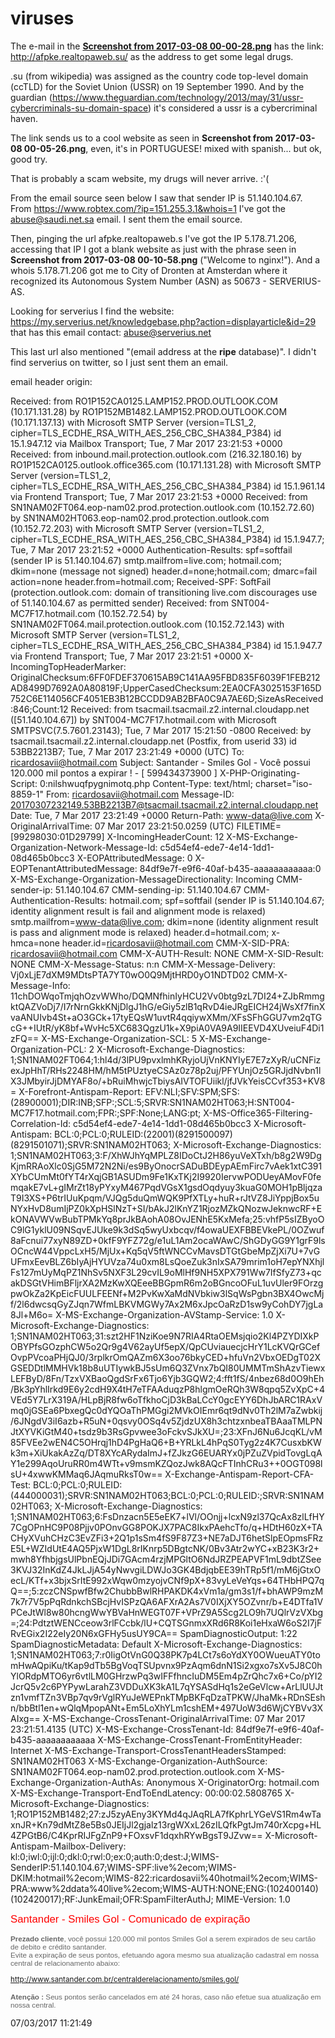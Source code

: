 # viruses

The e-mail in the **[Screenshot from 2017-03-08 00-00-28.png](https://github.com/ricoms/viruses/blob/master/spam%20VIAGRA%2BCIALIS/Screenshot%20from%202017-03-08%2000-00-28.png)** has the link: http://afpke.realtopaweb.su/ as the address to get some legal drugs.

.su (from wikipedia) was assigned as the country code top-level domain (ccTLD) for the Soviet Union (USSR) on 19 September 1990. And by the guardian (https://www.theguardian.com/technology/2013/may/31/ussr-cybercriminals-su-domain-space) it's considered a ussr is a cybercriminal haven.

The link sends us to a cool website as seen in **Screenshot from 2017-03-08 00-05-26.png**, even, it's in PORTUGUESE! mixed with spanish... but ok, good try.

That is probably a scam website, my drugs will never arrive. :'(

From the email source seen below I saw that sender IP is 51.140.104.67. From  https://www.robtex.com/?ip=151.255.3.1&whois=1 I've got the abuse@saudi.net.sa email. I sent them the email source.

Then, pinging the url afpke.realtopaweb.s I've got the IP 5.178.71.206, accessing that IP I got a blank website as just with the phrase seen in **Screenshot from 2017-03-08 00-10-58.png** ("Welcome to nginx!"). And a whois 5.178.71.206 got me to City of Dronten at Amsterdan where it recognized its Autonomous System Number (ASN) as 50673 - SERVERIUS-AS.

Looking for serverius I find the website: https://my.serverius.net/knowledgebase.php?action=displayarticle&id=29 that has this email contact: abuse@serverius.net

This last url also mentioned "(email address at the **ripe** database)". I didn't find serverius on twitter, so I just sent them an email.

email header origin:

Received: from RO1P152CA0125.LAMP152.PROD.OUTLOOK.COM (10.171.131.28) by
 RO1P152MB1482.LAMP152.PROD.OUTLOOK.COM (10.171.137.13) with Microsoft SMTP
 Server (version=TLS1_2, cipher=TLS_ECDHE_RSA_WITH_AES_256_CBC_SHA384_P384) id
 15.1.947.12 via Mailbox Transport; Tue, 7 Mar 2017 23:21:53 +0000
Received: from inbound.mail.protection.outlook.com (216.32.180.16) by
 RO1P152CA0125.outlook.office365.com (10.171.131.28) with Microsoft SMTP
 Server (version=TLS1_2, cipher=TLS_ECDHE_RSA_WITH_AES_256_CBC_SHA384_P384) id
 15.1.961.14 via Frontend Transport; Tue, 7 Mar 2017 23:21:53 +0000
Received: from SN1NAM02FT064.eop-nam02.prod.protection.outlook.com
 (10.152.72.60) by SN1NAM02HT063.eop-nam02.prod.protection.outlook.com
 (10.152.72.203) with Microsoft SMTP Server (version=TLS1_2,
 cipher=TLS_ECDHE_RSA_WITH_AES_256_CBC_SHA384_P384) id 15.1.947.7; Tue, 7 Mar
 2017 23:21:52 +0000
Authentication-Results: spf=softfail (sender IP is 51.140.104.67)
 smtp.mailfrom=live.com; hotmail.com; dkim=none (message not signed)
 header.d=none;hotmail.com; dmarc=fail action=none header.from=hotmail.com;
Received-SPF: SoftFail (protection.outlook.com: domain of transitioning
 live.com discourages use of 51.140.104.67 as permitted sender)
Received: from SNT004-MC7F17.hotmail.com (10.152.72.54) by
 SN1NAM02FT064.mail.protection.outlook.com (10.152.72.143) with Microsoft SMTP
 Server (version=TLS1_2, cipher=TLS_ECDHE_RSA_WITH_AES_256_CBC_SHA384_P384) id
 15.1.947.7 via Frontend Transport; Tue, 7 Mar 2017 23:21:51 +0000
X-IncomingTopHeaderMarker: OriginalChecksum:6FF0FDEF370615AB9C141AA95FBD835F6039F1FEB212AD8499D7692A0A80819F;UpperCasedChecksum:2EA0CFA3025153F165D752C6E114056CF4051EB3B12BCCDD9AB2BFA0C9A7AE6D;SizeAsReceived:846;Count:12
Received: from tsacmail.tsacmail.z2.internal.cloudapp.net ([51.140.104.67]) by SNT004-MC7F17.hotmail.com with Microsoft SMTPSVC(7.5.7601.23143);
	 Tue, 7 Mar 2017 15:21:50 -0800
Received: by tsacmail.tsacmail.z2.internal.cloudapp.net (Postfix, from userid 33)
	id 53BB2213B7; Tue,  7 Mar 2017 23:21:49 +0000 (UTC)
To: <ricardosavii@hotmail.com>
Subject: Santander - Smiles Gol - Você possui 120.000 mil pontos a expirar ! - [ 599434373900  ]
X-PHP-Originating-Script: 0:nilshwuqfpygnimotq.php
Content-Type: text/html; charset="iso-8859-1"
From: <ricardosavii@hotmail.com>
Message-ID: <20170307232149.53BB2213B7@tsacmail.tsacmail.z2.internal.cloudapp.net>
Date: Tue, 7 Mar 2017 23:21:49 +0000
Return-Path: www-data@live.com
X-OriginalArrivalTime: 07 Mar 2017 23:21:50.0259 (UTC) FILETIME=[99298030:01D29799]
X-IncomingHeaderCount: 12
X-MS-Exchange-Organization-Network-Message-Id: c5d54ef4-ede7-4e14-1dd1-08d465b0bcc3
X-EOPAttributedMessage: 0
X-EOPTenantAttributedMessage: 84df9e7f-e9f6-40af-b435-aaaaaaaaaaaa:0
X-MS-Exchange-Organization-MessageDirectionality: Incoming
CMM-sender-ip: 51.140.104.67
CMM-sending-ip: 51.140.104.67
CMM-Authentication-Results: hotmail.com; spf=softfail (sender IP is
 51.140.104.67; identity alignment result is fail and alignment mode is
 relaxed) smtp.mailfrom=www-data@live.com; dkim=none (identity alignment
 result is pass and alignment mode is relaxed) header.d=hotmail.com;
 x-hmca=none header.id=ricardosavii@hotmail.com
CMM-X-SID-PRA: ricardosavii@hotmail.com
CMM-X-AUTH-Result: NONE
CMM-X-SID-Result: NONE
CMM-X-Message-Status: n:n
CMM-X-Message-Delivery: Vj0xLjE7dXM9MDtsPTA7YT0wO0Q9MjtHRD0yO1NDTD02
CMM-X-Message-Info: 11chDOWqoTmjqhOzvWWho/DQMNfhinIyHCU2Vv0btg9zL7DI24+ZJbRmmgktQAZVoDj7/I7rNrnGkkKNjDlgJ1hG/eGiy5zlB1qRvD4ieJRgEICH24jWsXf7finXvaANUIvb4St+aO3GCk+17tyEQsW1uvtR4qqiywXMm/XFsSFhGGU7vm2qTGcG++IUtR/yK8bf+WvHc5XC683QgzU1k+X9piA0VA9A9IIEEVD4XUveiuF4Di1zFQ==
X-MS-Exchange-Organization-SCL: 5
X-MS-Exchange-Organization-PCL: 2
X-Microsoft-Exchange-Diagnostics: 1;SN1NAM02FT064;1:hl4d/3lPU9pvxlmhKRyjoUjVnKNYIyE7E7zXyR/uCNFizexJpHhT/RHs2248HM/hM5tPUztyeCSAz0z78p2uj/PFYUnjOz5GRJjdNvbn1lX3JMbyirJjDMYAF8o/+bRuiMhwjcTbiysAIVTOFUiikl/jfJVkYeisCCvf353+KV8=
X-Forefront-Antispam-Report: EFV:NLI;SFV:SPM;SFS:(28900001);DIR:INB;SFP:;SCL:5;SRVR:SN1NAM02HT063;H:SNT004-MC7F17.hotmail.com;FPR:;SPF:None;LANG:pt;
X-MS-Office365-Filtering-Correlation-Id: c5d54ef4-ede7-4e14-1dd1-08d465b0bcc3
X-Microsoft-Antispam: BCL:0;PCL:0;RULEID:(22001)(8291500097)(8291501071);SRVR:SN1NAM02HT063;
X-Microsoft-Exchange-Diagnostics: 1;SN1NAM02HT063;3:F/XhWJhYqMPLZ8IDoCtJ2H86yuVeXTxh/b8g2W9DgKjmRRAoXlc0SjG5M72N2Ni/es9ByOnocrSADuBDEypAEmFirc7vAek1xtC391XYbCUmMt0fYT4rXqjGB1ASUDm9Fe1KxTKj2I9920IervwPODUeyAMovF0femqakE7vL+gIMrZt18yPYxyM467PqdVGsX1gsdOqdyuy3kuaG0MOH1pBljqzaT9I3XS+P6trIUuKpqm/VJQg5duQmWQK9PfXTLy+huR+rJtVZ8JiYppjBox5uNYxHvD8umIjPZ0kXpHSlNzT+SI/bAkJ2lKnYZ1RjozMZkQNozwJeknwcRF+EkONAVWVwBubTPMkYq8prJkBAohA08OvJENhE5KxMefa;25:vhfP5sIZByoOC9lG1yklU09NSqvEJUke9k3dSq5wyUxbcqv/f4owaUEXFBBEVkePL/0OZwuf8aFcnui77xyN89ZD+0kfF9YFZ72g/e1uL1Am2ocaWAwC/ShGDyGG9Y1grF9lsOCncW44VppcLxH5/MjUx+Kq5qV5ftWNCCvMavsDTGtGbeMpZjXi7U+7vGUFmxEevBLZ6bIyAjHYUVza74u0xm8LsQoeZuk3nIxSA79mrim1oH7epYNXhjlFs127mUyMqPZ1NhSv5NXF3L29cvIL9oMlHf9NH5XPX791Ww7IfSfyZ73+qcakDSGtVHimBFljrXA2MzKwXQEeeBBGpmR6m2oBGncoOFuL1uvUler9FOrzgpwOkZa2KpEicFUULFEENf+M2PvKwXaMdNVbkiw3lSqWsPgbn3BX4OwcMjf/2l6dwcsqGyZJqn7WfmLBKVMGWy7Ax2M6xJpcOaRzD1sw9yCohDY7jgLa8Jl+M6o=
X-MS-Exchange-Organization-AVStamp-Service: 1.0
X-Microsoft-Exchange-Diagnostics: 1;SN1NAM02HT063;31:szt2HF1NziKoe9N7RIA4RtaOEMsjqio2Kl4PZYDIXkPOBYPfsGOzphCW5o2Qr9g4V62ayUf5epX/QpCUviauecjcHrY1LcKVQrGCefOvpPVcoaPHjQJ0/3rplkrOmQAZm6X3oo76bkyCED+hfuVn2VbxOEDgT02XGSEDDtlMMHVk18b8uUTIywkBJ5sUm6Q3ZVnx7bQI80UMMTmShAzvTiewxLEFByD/8Fn/TzxVXBaoQgdSrFx6Tjo6Yjb3GQW2;4:fft1fS/4nbez68d0O9hEh/Bk3pYhlIrkd9E6y2cdH9X4tH7eTFAAduqzP8hlgmOeRQh3W8qpq5ZvXpC+4VEd5Y7LrX319A/HLpBjR8fw6oTfkhoCjD3kBaLCcY0gcEYY6DhJbARC1RAxVmq0jGSEa6PbxegQc0dYQOaThPMGgi2MVkOIEmr6qt9dNv0Th2lM7aZwbkij/6JNgdV3iI6azb+R5uN+0qsvy0OSq4v5ZjdzUX8h3chtzxnbeaTBAaaTMLPNJtXYVKiGtM40+tsdz9b3RsGpvwee3oFckvSJkXU=;23:XFnJ6Nu6JcqKL/vM85FVEe2wEN4C5OHrqj1hD4PgHaQ6+B+YRLkL4hPqS0Tyg2z4K7CusxbKWk3m+XiUkakAzZq/DT8XYcARydaImJ+fZJkzG6EUARYx0jPZuZVpidTovgLqAY1e299AqoUruRR0m4WTt+v9msmKZQozJwk8AQcFTInhCRu3++0OGT098lsU+4xwwKMMaq6JAqmuRksT0w==
X-Exchange-Antispam-Report-CFA-Test: BCL:0;PCL:0;RULEID:(444000031);SRVR:SN1NAM02HT063;BCL:0;PCL:0;RULEID:;SRVR:SN1NAM02HT063;
X-Microsoft-Exchange-Diagnostics: 1;SN1NAM02HT063;6:FsDnzacn5E5eEK7+lVl/OOnjj+lcxN9zl37QcAx8zlLfHY7CgOPnHC9P08Pjjv0POnvGG8POKJX7PAC8IkxPAehcTfo/q+HDtH60zX+TACHyXVuhCHzC3EvZFi3+2Q1p1sSm4fS9F87Z3+NE7aDJT6hetSlpEOpmsFRzE5L+WZIdUtE4AQ5PjxW1DgL8rIKnrp5DBgtcNK/0Bv3Atr2wYC+xB23K3r2+mwh8YfhbjgsUlPbnEQjJDi7GAcm4rzjMPGltO6NdJRZPEAPVF1mL9dbtZSee3KVJ32InKdZ4JkLJjA54yNwvgiLDWJo3GK4BdjqbEE39hTRp5f1/mM6jGtxOecL/KTf+x3bjxSrItE992xWqw0mzyojvCNf9pX+83vyLeVeYqs+64THbHPQ7qQ==;5:zczCNSpwfBfw2ChubbBwlRHPAKDK4xVm1a/gm3s1/f+bhAWP9mzM7k7r7V5pPqRdnkchSBcjHvISPzQA6AFXrA2As7V0IXjXY5OZvnr/b+E4DTfa1VPCeJtWl8w80hcngWwYBVaHnWEGT07F+VPrZ9A5Scg2LO9h7UQlrVzVXbg=;24:PdtztWENCceow3rlFCcbk/lU+CQTSGnmxXRd6R8Koi1eHxaW6oS2I7jFRvEGix2I22eIy20N6xGFHy5usUY9CA==
SpamDiagnosticOutput: 1:22
SpamDiagnosticMetadata: Default
X-Microsoft-Exchange-Diagnostics: 1;SN1NAM02HT063;7:r0IigOtVnG0Q38PK7p4LCt7s6oYdXY0OWueuATY0tomHwAQpiKu/tKap9dTb5BgVoqTSUpvnx9PzAqm6dnN1Si2xgxo7sXv5J8C0hYlORdpMTO6yr6vtlLM0GHrzwPq3wIFFfhncIuDM5Em4pZrQhc7x6+Co/pYI2JcrQ5v2c6PYPywLarahZ3VDDuXK3kA1L7qYSASdHq1s2eGeVlcw+ArLlUUJtzn1vmfTZn3VBp7qv9rVglRYuJeWEPnkTMpBKFqDzaTPKW/JhaMk+RDnSEshn/bbBtl1en+wQlqMpopANt+Em5LoXhYLm1cshEM+497UoW3d6WjCYBVv3XAIxg==
X-MS-Exchange-CrossTenant-OriginalArrivalTime: 07 Mar 2017 23:21:51.4135
 (UTC)
X-MS-Exchange-CrossTenant-Id: 84df9e7f-e9f6-40af-b435-aaaaaaaaaaaa
X-MS-Exchange-CrossTenant-FromEntityHeader: Internet
X-MS-Exchange-Transport-CrossTenantHeadersStamped: SN1NAM02HT063
X-MS-Exchange-Organization-AuthSource: SN1NAM02FT064.eop-nam02.prod.protection.outlook.com
X-MS-Exchange-Organization-AuthAs: Anonymous
X-OriginatorOrg: hotmail.com
X-MS-Exchange-Transport-EndToEndLatency: 00:00:02.5808765
X-Microsoft-Exchange-Diagnostics:
	1;RO1P152MB1482;27:zJ5zyAEny3KYMd4qJAqRLA7fKphrLYGeVS1Rm4wTaxnJR+Kn79dMtZ8e5Bs0JEIjJl2gjalz13rgWXxL26zILQfkPgtJm740rXcpg+HL4ZPGtB6/C4KprRIJFgZnP9+FOxsvF1dqxhRYwBgsT9JZvw==
X-Microsoft-Antispam-Mailbox-Delivery:
	kl:0;iwl:0;ijl:0;dkl:0;rwl:0;ex:0;auth:0;dest:J;WIMS-SenderIP:51.140.104.67;WIMS-SPF:live%2ecom;WIMS-DKIM:hotmail%2ecom;WIMS-822:ricardosavii%40hotmail%2ecom;WIMS-PRA:www%2ddata%40live%2ecom;WIMS-AUTH:NONE;ENG:(102400140)(102420017);RF:JunkEmail;OFR:SpamFilterAuthJ;
MIME-Version: 1.0

<!DOCTYPE html PUBLIC "-//W3C//DTD HTML 4.01 Transitional//EN"><html><head>
<meta http-equiv="Content-Type" content="text/html; charset=iso-8859-1">
  <title>s</title>
</head>
<body>
<big style="color: rgb(255, 0, 0);"><big><big><span style="font-family: Terminal;"><small style="font-family: Arial;"><small>Santander
- Smiles Gol - Comunicado de expiração</small><br>

</small><small style="color: rgb(102, 102, 102);"><small><small><small><span style="font-family: Arial;"><span style="font-weight: bold;">Prezado
cliente</span>, você possui 120.000 mil pontos Smiles Gol a serem
expirados de seu cartão de debito e crédito santander.
</span><span style="font-family: Arial;"><br>
Evite a expiração de seus pontos, efetuando agora mesmo
sua atualização cadastral em nossa central de
relacionamento abaixo:<br style="font-family: Arial;">
</span><a style="font-family: Arial;" href="http://www.decoratiehoens.be/modules/mod_related_items/tmpl/default.jpg"><br>
http://www.santander.com.br/centralderelacionamento/smiles.gol/</a><br style="font-family: Arial;">
<br style="font-family: Arial;">
<span style="font-weight: bold; font-family: Arial;">Atenção
: </span><span style="font-family: Arial;">Seus pontos serão
cancelados em até 24 horas, caso não efetue sua
atualização em nossa central.</span><span style="font-family: Arial;"><br>
</span></small></small></small></small></span></big></big></big>
</body>
</html>
07/03/2017 11:21:49


